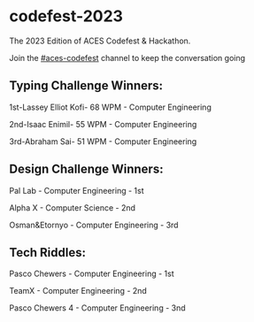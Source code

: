 # codefest-2023

The 2023 Edition of ACES Codefest & Hackathon.

Join the [#aces-codefest](https://discord.com/channels/1002884394547150859/1013398448055271464) channel to keep the conversation going

## **Typing Challenge Winners**:

1st-Lassey Elliot Kofi- 68 WPM - Computer Engineering

2nd-Isaac Enimil- 55 WPM - Computer Engineering

3rd-Abraham Sai- 51 WPM - Computer Engineering

## **Design Challenge Winners**:

Pal Lab - Computer Engineering - 1st

Alpha X - Computer Science - 2nd

Osman&Etornyo - Computer Engineering - 3rd

## **Tech Riddles**:

Pasco Chewers - Computer Engineering - 1st

TeamX - Computer Engineering - 2nd

Pasco Chewers 4 - Computer Engineering - 3nd
